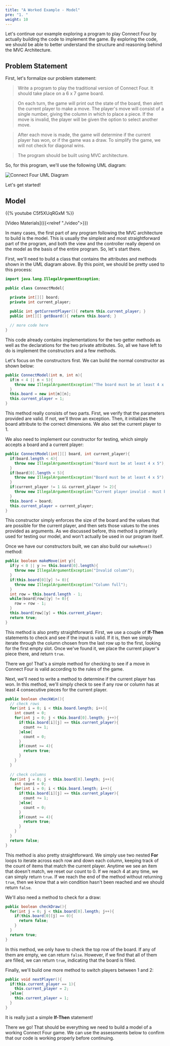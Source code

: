 ```yaml
---
title: "A Worked Example - Model"
pre: "1. "
weight: 10
---
```


Let's continue our example exploring a program to play Connect Four by actually building the code to implement the game. By exploring the code, we should be able to better understand the structure and reasoning behind the MVC Architecture.

## Problem Statement

First, let's formalize our problem statement:

> Write a program to play the traditional version of Connect Four. It should take place on a 6 x 7 game board.

> On each turn, the game will print out the state of the board, then alert the current player to make a move. The player's move will consist of a single number, giving the column in which to place a piece. If the move is invalid, the player will be given the option to select another move.

> After each move is made, the game will determine if the current player has won, or if the game was a draw. To simplify the game, we will not check for diagonal wins.

> The program should be built using MVC architecture.

So, for this program, we'll use the following UML diagram:

![Connect Four UML Diagram](/images/14-mvc/13.8.j.uml.png)

Let's get started!

## Model

{{% youtube C5f5XUqRGxM %}}

[Video Materials]({{<relref "./video">}})

In many cases, the first part of any program following the MVC architecture to build is the model. This is usually the simplest and most straightforward part of the program, and both the view and the controller really depend on the model as the basis of the entire program. So, let's start there.

First, we'll need to build a class that contains the attributes and methods shown in the UML diagram above. By this point, we should be pretty used to this process:

```java
import java.lang.IllegalArgumentException;

public class ConnectModel{

  private int[][] board;
  private int current_player;
  
  public int getCurrentPlayer(){ return this.current_player; }
  public int[][] getBoard(){ return this.board; }

  // more code here
}
```

This code already contains implementations for the two getter methods as well as the declarations for the two private attributes. So, all we have left to do is implement the constructors and a few methods.

Let's focus on the constructors first. We can build the normal constructor as shown below:

```java
public ConnectModel(int m, int n){
  if(m < 4 || n < 5){
    throw new IllegalArgumentException("The board must be at least 4 x 5");
  }
  this.board = new int[m][n];
  this.current_player = 1;
}
```

This method really consists of two parts. First, we verify that the parameters provided are valid. If not, we'll throw an exception. Then, it initializes the board attribute to the correct dimensions. We also set the current player to 1.

We also need to implement our constructor for testing, which simply accepts a board and a current player:

```java
public ConnectModel(int[][] board, int current_player){
  if(board.length < 4){
    throw new IllegalArgumentException("Board must be at least 4 x 5");
  }
  if(board[0].length < 5){
    throw new IllegalArgumentException("Board must be at least 4 x 5");
  }
  if(current_player != 1 && current_player != 2){
    throw new IllegalArgumentException("Current player invalid - must be 1 or 2");
  }
  this.board = board;
  this.current_player = current_player;
}
```

This constructor simply enforces the size of the board and the values that are possible for the current player, and then sets those values to the ones provided as arguments. As we discussed before, this method is primarily used for testing our model, and won't actually be used in our program itself. 

Once we have our constructors built, we can also build our `makeMove()` method:

```java
public boolean makeMove(int y){
  if(y < 0 || y >= this.board[0].length){
    throw new IllegalArgumentException("Invalid column");
  }
  if(this.board[0][y] != 0){
    throw new IllegalArgumentException("Column full");
  }
  int row = this.board.length - 1;
  while(board[row][y] != 0){
    row = row - 1;
  }
  this.board[row][y] = this.current_player;
  return true;
}
```

This method is also pretty straightforward. First, we use a couple of **If-Then** statements to check and see if the input is valid. If it is, then we simply iterate through the column chosen from the last row up to the first, looking for the first empty slot. Once we've found it, we place the current player's piece there, and return `true`.

There we go! That's a simple method for checking to see if a move in Connect Four is valid according to the rules of the game.

Next, we'll need to write a method to determine if the current player has won. In this method, we'll simply check to see if any row or column has at least 4 consecutive pieces for the current player.

```java
public boolean checkWin(){
  // check rows
  for(int i = 0; i < this.board.length; i++){
    int count = 0;
    for(int j = 0; j < this.board[0].length; j++){
      if(this.board[i][j] == this.current_player){
        count += 1;
      }else{
        count = 0;
      }
      if(count >= 4){
        return true;
      }
    }
  }
  
  // check columns
  for(int j = 0; j < this.board[0].length; j++){
    int count = 0;
    for(int i = 0; i < this.board.length; i++){
      if(this.board[i][j] == this.current_player){
        count += 1;
      }else{
        count = 0;
      }
      if(count >= 4){
        return true;
      }
    }
  }
  return false;
}
```

This method is also pretty straightforward. We simply use two nested **For** loops to iterate across each row and down each column, keeping track of the count of items that match the current player. Anytime we see an item that doesn't match, we reset our count to 0. If we reach 4 at any time, we can simply return `true`. If we reach the end of the method without returning `true`, then we know that a win condition hasn't been reached and we should return `false`.

We'll also need a method to check for a draw:

```java
public boolean checkDraw(){
  for(int j = 0; j < this.board[0].length; j++){
    if(this.board[0][j] == 0){
      return false;
    }
  }
  return true;
}
```

In this method, we only have to check the top row of the board. If any of them are empty, we can return `false`. However, if we find that all of them are filled, we can return `true`, indicating that the board is filled. 

Finally, we'll build one more method to switch players between 1 and 2:

```java
public void nextPlayer(){
  if(this.current_player == 1){
    this.current_player = 2;
  }else{
    this.current_player = 1;
  }
}
```

It is really just a simple **If-Then** statement!

There we go! That should be everything we need to build a model of a working Connect Four game. We can use the assessments below to confirm that our code is working properly before continuing. 
